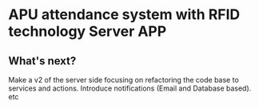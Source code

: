 # APU attendance system with RFID technology Server APP

## What's next?

Make a v2 of the server side focusing on refactoring the code base to services and actions.
Introduce notifications (Email and Database based).
etc
